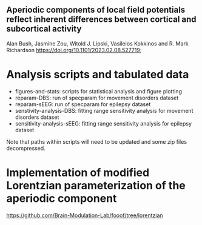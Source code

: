 ## Aperiodic components of local field potentials reflect inherent differences between cortical and subcortical activity
Alan Bush, Jasmine Zou, Witold J. Lipski, Vasileios Kokkinos and R. Mark Richardson
https://doi.org/10.1101/2023.02.08.527719;

# Analysis scripts and tabulated data 
* figures-and-stats: scripts for statistical analysis and figure plotting
* reparam-DBS: run of specparam for movement disorders dataset
* reparam-sEEG: run of specparam for epilepsy dataset
* senstivity-analysis-DBS: fitting range sensitivity analysis for movement disorders dataset
* sensitivity-analysis-sEEG: fitting range sensitivity analysis for epilepsy dataset

Note that paths within scripts will need to be updated and some zip files decompressed. 

# Implementation of modified Lorentzian parameterization of the aperiodic component
https://github.com/Brain-Modulation-Lab/fooof/tree/lorentzian
